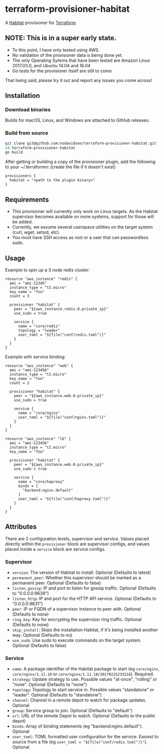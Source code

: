 # terraform-provisioner-habitat
A [Habitat](https://habitat.sh) provisioner for [Terraform](https://terraform.io)

## **NOTE:  This is in a super early state.**
* To this point, I have only tested using AWS.
* No validation of the provisioner data is being done yet.
* The only Operating Sytems that have been tested are Amazon Linux 2017.03.0, and Ubuntu 14.04 and 16.04
* Go tests for the provisioner itself are still to come

That being said, please try it out and report any issues you come across!

## Installation
### Download binaries
Builds for macOS, Linux, and Windows are attached to GitHub releases.

### Build from source
```bash
git clone git@github.com:nsdavidson/terraform-provisioner-habitat.git
cd terraform-provisioner-habitat
go build
```

After getting or building a copy of the provisioner plugin, add the following to your ~/.terraformrc (create the file if it doesn't exist)
```
provisioners {
  habitat = "<path to the plugin binary>"
}
```

## Requirements
* This provisioner will currently only work on Linux targets.  As the Habitat supervisor becomes available on more systems, support for those will be added.
* Currently, we assume several userspace utilities on the target system (curl, wget, setsid, etc).  
* You must have SSH access as root or a user that can passwordless sudo.

## Usage
Example to spin up a 3 node redis cluster:
```hcl
resource "aws_instance" "redis" {
  ami = "ami-12345"
  instance_type = "t2.micro"
  key_name = "foo"
  count = 3

  provisioner "habitat" {
    peer = "${aws_instance.redis.0.private_ip}"
    use_sudo = true
    
    service {
      name = "core/redis"
      topology = "leader"
      user_toml = "${file("conf/redis.toml")}"
    }
  }
}
```

Example with service binding:
```hcl
resource "aws_instance" "web" {
  ami = "ami-123456"
  instance_type = "t2.micro"
  key_name = "foo"
  count = 2

  provisioner "habitat" {
    peer = "${aws_instance.web.0.private_ip}"
    use_sudo = true

    service {
      name = "core/nginx"
      user_toml = "${file("conf/nginx.toml")}"
    }
  }
}

resource "aws_instance" "lb" {
  ami = "ami-123456"
  instance_type = "t2.micro"
  key_name = "foo"

  provisioner "habitat" {
    peer = "${aws_instance.web.0.private_ip}"
    use_sudo = true

    service {
      name = "core/haproxy"
      binds = [
        "backend:nginx.default"
      ]
      user_toml = "${file("conf/haproxy.toml")}"
    }
  }
}
```

## Attributes
There are 2 configuration levels, supervisor and service.  Values placed directly within the `provisioner` block are supervisor configs, and values placed inside a `service` block are service configs.
### Supervisor
* `version`: The version of Habitat to install.  Optional (Defaults to latest)
* `permanent_peer`: Whether this supervisor should be marked as a permanent peer. Optional (Defaults to false)
* `listen_gossip`: IP and port to listen for gossip traffic.  Optional (Defaults to "0.0.0.0:9638")
* `listen_http`: IP and port for the HTTP API service.  Optional (Defaults to "0.0.0.0:9631")
* `peer`: IP or FQDN of a supervisor instance to peer with.  Optional (Defaults to none)
* `ring_key`: Key for encrypting the supervisor ring traffic.  Optional (Defaults to none)
* `skip_install`: Skips the installation Habitat, if it's being installed another way.  Optional (Defaults to no)
* `use_sudo`: Use sudo to execute commands on the target system. Optional (Defaults to false)

### Service
* `name`: A package identifier of the Habitat package to start (eg `core/nginx`, `core/nginx/1.11.10` or `core/nginx/1.11.10/20170215233218`).  Required.
* `strategy`: Update strategy to use. Possible values "at-once", "rolling" or "none".  Optional (Defaults to "none")
* `topology`: Topology to start service in.  Possible values "standalone" or "leader".  Optional (Defaults to "standalone")
* `channel`: Channel in a remote depot to watch for package updates.  Optional
* `group`: Service group to join.  Optional (Defaults to "default")
* `url`: URL of the remote Depot to watch.  Optional (Defaults to the public depot)
* `binds`:  Array of binding statements (eg "backend:nginx.default").  Optional
* `user_toml`: TOML formatted user configuration for the service.  Easiest to source from a file (eg `user_toml = "${file("conf/redis.toml")}"`).  Optional